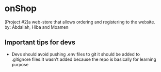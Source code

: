 # onShop
[Project #2]a web-store that allows ordering and registering to the website. by: Abdallah, Hiba and Moamen

## Important tips for devs
- Devs should avoid pushing .env files to git it should be added to .gitignore files.It wasn't added because the repo is basically for learning purpose
